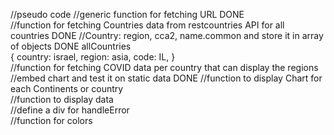 //pseudo code
//generic function for fetching URL      DONE  
//function for fetching Countries data from restcountries API for all countries  DONE
//Country: region, cca2, name.common and store it in array of objects  DONE
allCountries  
{
 country: israel,
 region: asia,
 code: IL,
}  
//function for fetching COVID data per country that can display the regions   
//embed chart and test it on static data  DONE
//function to display Chart for each Continents or country  
//function to display data  
//define a div for handleError  
//function for colors